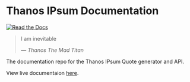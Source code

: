 
# Thanos IPsum Documentation



[![Read the Docs](https://readthedocs.org/projects/thanosipsum-doc/badge/?version=latest)](https://thanosipsum-doc.readthedocs.io/en/latest/)

> I am inevitable 
> 
> — <cite>Thanos The Mad Titan</cite>


The documentation repo for the Thanos IPsum Quote generator and API. 

View live documentaion [here](https://thanosipsum-doc.readthedocs.io/en/latest/).





